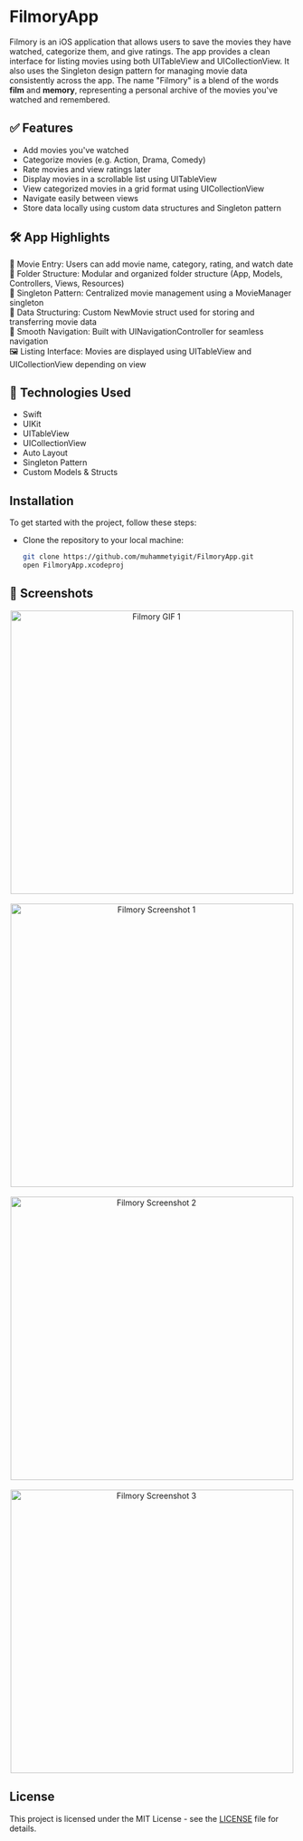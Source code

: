 # FilmoryApp
Filmory is an iOS application that allows users to save the movies they have watched, categorize them, and give ratings. The app provides a clean interface for listing movies using both UITableView and UICollectionView. It also uses the Singleton design pattern for managing movie data consistently across the app. The name "Filmory" is a blend of the words **film** and **memory**, representing a personal archive of the movies you've watched and remembered.

## ✅ Features
- Add movies you've watched  
- Categorize movies (e.g. Action, Drama, Comedy)  
- Rate movies and view ratings later  
- Display movies in a scrollable list using UITableView  
- View categorized movies in a grid format using UICollectionView  
- Navigate easily between views  
- Store data locally using custom data structures and Singleton pattern  

## 🛠 App Highlights
📸 Movie Entry: Users can add movie name, category, rating, and watch date  
📁 Folder Structure: Modular and organized folder structure (App, Models, Controllers, Views, Resources)  
🧠 Singleton Pattern: Centralized movie management using a MovieManager singleton  
📃 Data Structuring: Custom NewMovie struct used for storing and transferring movie data  
🧭 Smooth Navigation: Built with UINavigationController for seamless navigation  
🖼 Listing Interface: Movies are displayed using UITableView and UICollectionView depending on view  

## 📱 Technologies Used
- Swift  
- UIKit  
- UITableView  
- UICollectionView  
- Auto Layout  
- Singleton Pattern  
- Custom Models & Structs

## Installation
To get started with the project, follow these steps:
- Clone the repository to your local machine:
  ```bash
  git clone https://github.com/muhammetyigit/FilmoryApp.git
  open FilmoryApp.xcodeproj

## 📸 Screenshots
<p align="center">
  <img src="https://github.com/muhammetyigit/FilmoryApp/blob/main/gif1.gif?raw=true" alt="Filmory GIF 1" width="500"/>
  <br><br>
  <img src="https://github.com/muhammetyigit/FilmoryApp/blob/main/ss1.png?raw=true" alt="Filmory Screenshot 1" width="500"/>
    <br><br>
  <img src="https://github.com/muhammetyigit/FilmoryApp/blob/main/ss3.png?raw=true" alt="Filmory Screenshot 2" width="500"/>
   <br><br>
  <img src="https://github.com/muhammetyigit/FilmoryApp/blob/main/ss2.png?raw=true" alt="Filmory Screenshot 3" width="500"/>
</p>

## License
This project is licensed under the MIT License - see the [LICENSE](LICENSE) file for details.
